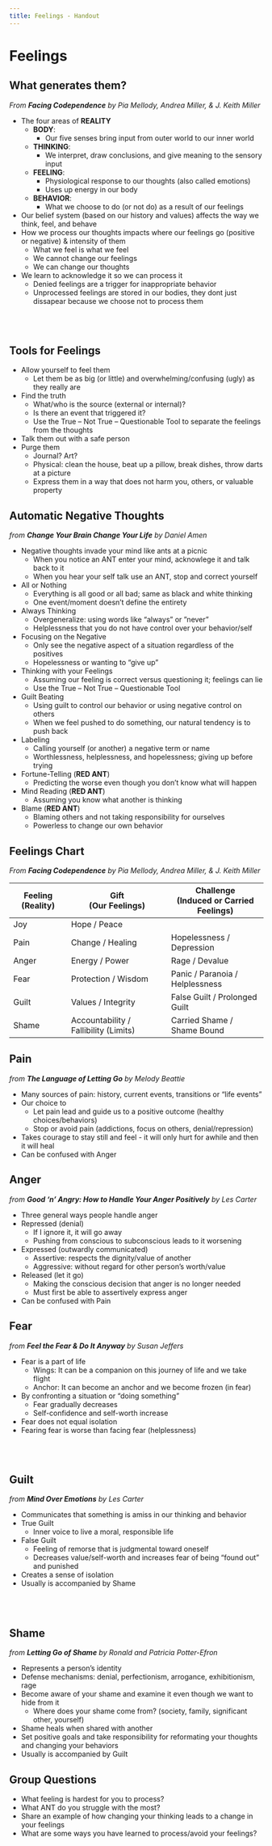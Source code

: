 ```yaml
---
title: Feelings - Handout
---
```

# Feelings

## What generates them?

*From **Facing Codependence** by Pia Mellody, Andrea Miller, &amp; J. Keith Miller*

* The four areas of **REALITY**
    * **BODY**: 
      * Our five senses bring input from outer world to our inner world
    * **THINKING**: 
      * We interpret, draw conclusions, and give meaning to the sensory input
    * **FEELING**: 
      * Physiological response to our thoughts (also called emotions)
      * Uses up energy in our body
    * **BEHAVIOR**: 
      * What we choose to do (or not do) as a result of our feelings
* Our belief system (based on our history and values) affects the way we think, feel, and behave
* How we process our thoughts impacts where our feelings go (positive or negative) &amp; intensity of them
  * What we feel is what we feel
  * We cannot change our feelings
  * We can change our thoughts
* We learn to acknowledge it so we can process it
  * Denied feelings are a trigger for inappropriate behavior
  * Unprocessed feelings are stored in our bodies, they dont just dissapear because we choose not to process them

<br><br>

## Tools for Feelings

* Allow yourself to feel them
  * Let them be as big (or little) and overwhelming/confusing (ugly) as they really are
* Find the truth
  * What/who is the source (external or internal)?
  * Is there an event that triggered it?
  * Use the True – Not True – Questionable Tool to separate the feelings from the thoughts
* Talk them out with a safe person
* Purge them
  * Journal? Art?
  * Physical: clean the house, beat up a pillow, break dishes, throw darts at a picture
  * Express them in a way that does not harm you, others, or valuable property
  
<div class="page"></div>

## Automatic Negative Thoughts

*from **Change Your Brain Change Your Life** by Daniel Amen*

* Negative thoughts invade your mind like ants at a picnic
  * When you notice an ANT enter your mind, acknowlege it and talk back to it
  * When you hear your self talk use an ANT, stop and correct yourself
* All or Nothing
  * Everything is all good or all bad; same as black and white thinking
  * One event/moment doesn’t define the entirety
* Always Thinking
  * Overgeneralize: using words like “always” or ”never”
  * Helplessness that you do not have control over your behavior/self
* Focusing on the Negative
  * Only see the negative aspect of a situation regardless of the positives
  * Hopelessness or wanting to “give up”
* Thinking with your Feelings
  * Assuming our feeling is correct versus questioning it; feelings can lie
  * Use the True – Not True – Questionable Tool
* Guilt Beating
  * Using guilt to control our behavior or using negative control on others
  * When we feel pushed to do something, our natural tendency is to push back
* Labeling
  * Calling yourself (or another) a negative term or name
  * Worthlessness, helplessness, and hopelessness; giving up before trying
* Fortune-Telling (**RED ANT**)
  * Predicting the worse even though you don’t know what will happen
* Mind Reading (**RED ANT**)
  * Assuming you know what another is thinking
* Blame (**RED ANT**)
  * Blaming others and not taking responsibility for ourselves
  * Powerless to change our own behavior

<div class="page"></div>

## Feelings Chart

*From **Facing Codependence** by Pia Mellody, Andrea Miller, &amp; J. Keith Miller*

| Feeling (Reality) | Gift <br>(Our Feelings) | Challenge <br>(Induced or Carried Feelings)  |
|---------|---------------|-----------------|
| Joy     | Hope / Peace  |                 |
| Pain    | Change / Healing | Hopelessness / Depression |
| Anger   | Energy / Power | Rage / Devalue |
| Fear    | Protection / Wisdom | Panic / Paranoia / Helplessness |
| Guilt   | Values / Integrity | False Guilt / Prolonged Guilt |
| Shame   | Accountability / Fallibility (Limits) | Carried Shame / Shame Bound |

## Pain 

*from **The Language of Letting Go** by Melody Beattie*

* Many sources of pain: history, current events, transitions or “life events”
* Our choice to
  * Let pain lead and guide us to a positive outcome (healthy choices/behaviors)
  * Stop or avoid pain (addictions, focus on others, denial/repression)
* Takes courage to stay still and feel - it will only hurt for awhile and then it will heal
* Can be confused with Anger

## Anger 

*from **Good ‘n’ Angry: How to Handle Your Anger Positively** by Les Carter*

* Three general ways people handle anger
* Repressed (denial)
  * If I ignore it, it will go away
  * Pushing from conscious to subconscious leads to it worsening
* Expressed (outwardly communicated)
  * Assertive: respects the dignity/value of another
  * Aggressive: without regard for other person’s worth/value
* Released (let it go)
  * Making the conscious decision that anger is no longer needed
  * Must first be able to assertively express anger
* Can be confused with Pain

<div class="page"></div>

## Fear 

*from **Feel the Fear &amp; Do It Anyway** by Susan Jeffers*

* Fear is a part of life
  * Wings: It can be a companion on this journey of life and we take flight
  * Anchor: It can become an anchor and we become frozen (in fear)
* By confronting a situation or “doing something”
  * Fear gradually decreases
  * Self-confidence and self-worth increase
* Fear does not equal isolation
* Fearing fear is worse than facing fear (helplessness)

<br><br>

## Guilt

*from **Mind Over Emotions** by Les Carter*

* Communicates that something is amiss in our thinking and behavior
* True Guilt
  * Inner voice to live a moral, responsible life
* False Guilt
  * Feeling of remorse that is judgmental toward oneself
  * Decreases value/self-worth and increases fear of being “found out” and punished
* Creates a sense of isolation
* Usually is accompanied by Shame

<br><br>

## Shame 

*from **Letting Go of Shame** by Ronald and Patricia Potter-Efron*

* Represents a person’s identity
* Defense mechanisms: denial, perfectionism, arrogance, exhibitionism, rage
* Become aware of your shame and examine it even though we want to hide from it
  * Where does your shame come from? (society, family, significant other, yourself)
* Shame heals when shared with another
* Set positive goals and take responsibility for reformating your thoughts and changing your behaviors
* Usually is accompanied by Guilt

## Group Questions
* What feeling is hardest for you to process?
* What ANT do you struggle with the most?
* Share an example of how changing your thinking leads to a change in your feelings
* What are some ways you have learned to process/avoid your feelings?
